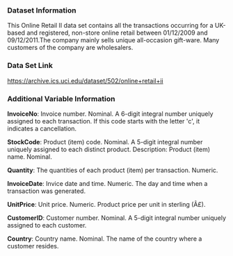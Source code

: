 ### Dataset Information

This Online Retail II data set contains all the transactions occurring for a UK-based and registered, non-store online retail between 01/12/2009 and 09/12/2011.The company mainly sells unique all-occasion gift-ware. Many customers of the company are wholesalers.

### Data Set Link
https://archive.ics.uci.edu/dataset/502/online+retail+ii


### Additional Variable Information

**InvoiceNo**: Invoice number. Nominal. A 6-digit integral number uniquely assigned to each transaction. If this code starts with the letter 'c', it indicates a cancellation. 

**StockCode**: Product (item) code. Nominal. A 5-digit integral number uniquely assigned to each distinct product. 
Description: Product (item) name. Nominal. 

**Quantity**: The quantities of each product (item) per transaction. Numeric.	

**InvoiceDate**: Invice date and time. Numeric. The day and time when a transaction was generated. 

**UnitPrice**: Unit price. Numeric. Product price per unit in sterling (Â£). 

**CustomerID**: Customer number. Nominal. A 5-digit integral number uniquely assigned to each customer. 

**Country**: Country name. Nominal. The name of the country where a customer resides.

